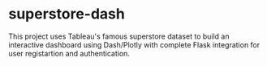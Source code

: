 # superstore-dash

This project uses Tableau's famous superstore dataset to build an interactive dashboard using Dash/Plotly with complete Flask integration 
for user registartion and authentication.
